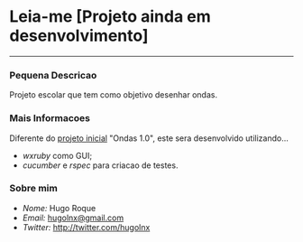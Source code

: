 # Leia-me [Projeto ainda em desenvolvimento] #
***
### Pequena Descricao ###
Projeto escolar que tem como objetivo desenhar ondas.

### Mais Informacoes ###
Diferente do [projeto inicial](http://github.com/HugoLnx/Ondas) "Ondas 1.0",
este sera desenvolvido utilizando...

*   _wxruby_ como GUI;
*   _cucumber_ e _rspec_ para criacao de testes.

### Sobre mim ###
*   _Nome:_ Hugo Roque
*   _Email:_ hugolnx@gmail.com
*   _Twitter:_ http://twitter.com/hugolnx
